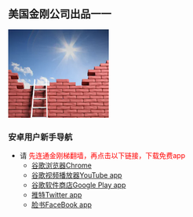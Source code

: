## 美国金刚公司出品一一

![image](l-w-s-athird.png)


### 安卓用户新手导航
- 请<font color="Red"> 先连通金刚梯翻墙，再点击以下链接，下载免费app</font>
  - [谷歌浏览器Chrome](https://a2zitpro.github.io/web/downloadchrome)
  - [谷歌视频播放器YouTube app](https://a2zitpro.github.io/web/downloadyoutubeapp)
  - [谷歌软件商店Google Play app](https://a2zitpro.github.io/web/downloadgoogleplayapp)    
  - [推特Twitter app](https://a2zitpro.github.io/web/downloadtwitterapp)
  - [脸书FaceBook app]()
